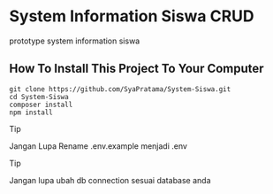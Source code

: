 # System Information Siswa CRUD

prototype system information siswa

## How To Install This Project To Your Computer


```
git clone https://github.com/SyaPratama/System-Siswa.git
cd System-Siswa
composer install
npm install
```

> [!TIP]
> Jangan Lupa Rename .env.example menjadi .env

> [!TIP]
> Jangan lupa ubah db connection sesuai database anda



